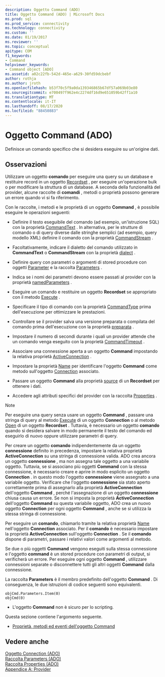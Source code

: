 ```yaml
---
description: Oggetto Command (ADO)
title: Oggetto Command (ADO) | Microsoft Docs
ms.prod: sql
ms.prod_service: connectivity
ms.technology: connectivity
ms.custom: ''
ms.date: 01/19/2017
ms.reviewer: ''
ms.topic: conceptual
apitype: COM
f1_keywords:
- Command
helpviewer_keywords:
- Command object [ADO]
ms.assetid: a02c22fb-542d-465e-a629-30fd59dcbebf
author: rothja
ms.author: jroth
ms.openlocfilehash: b53f70c5f9a0da139346865b67df57a069b03e80
ms.sourcegitcommit: e700497f962e4c2274df16d9e651059b42ff1a10
ms.translationtype: MT
ms.contentlocale: it-IT
ms.lasthandoff: 08/17/2020
ms.locfileid: "88450883"
---
```

# <a name="command-object-ado"></a>Oggetto Command (ADO)
Definisce un comando specifico che si desidera eseguire su un'origine dati.  
  
## <a name="remarks"></a>Osservazioni  
 Utilizzare un oggetto **comando** per eseguire una query su un database e restituire record in un oggetto [Recordset](../../../ado/reference/ado-api/recordset-object-ado.md) , per eseguire un'operazione bulk o per modificare la struttura di un database. A seconda della funzionalità del provider, alcune raccolte di **comandi** , metodi o proprietà possono generare un errore quando vi si fa riferimento.  
  
 Con le raccolte, i metodi e le proprietà di un oggetto **Command** , è possibile eseguire le operazioni seguenti:  
  
-   Definire il testo eseguibile del comando (ad esempio, un'istruzione SQL) con la proprietà [CommandText](../../../ado/reference/ado-api/commandtext-property-ado.md) . In alternativa, per le strutture di comando o di query diverse dalle stringhe semplici (ad esempio, query modello XML) definire il comando con la proprietà [CommandStream](../../../ado/reference/ado-api/commandstream-property-ado.md) .  
  
-   Facoltativamente, indicare il dialetto del comando utilizzato in **CommandText** o **CommandStream** con la proprietà [dialect](../../../ado/reference/ado-api/dialect-property.md) .  
  
-   Definire query con parametri o argomenti di stored procedure con oggetti [Parameter](../../../ado/reference/ado-api/parameter-object.md) e la raccolta [Parameters](../../../ado/reference/ado-api/parameters-collection-ado.md) .  
  
-   Indica se i nomi dei parametri devono essere passati al provider con la proprietà [namedParameters](../../../ado/reference/ado-api/namedparameters-property-ado.md) .  
  
-   Eseguire un comando e restituire un oggetto **Recordset** se appropriato con il metodo [Execute](../../../ado/reference/ado-api/execute-method-ado-command.md) .  
  
-   Specificare il tipo di comando con la proprietà [CommandType](../../../ado/reference/ado-api/commandtype-property-ado.md) prima dell'esecuzione per ottimizzare le prestazioni.  
  
-   Controllare se il provider salva una versione preparata o compilata del comando prima dell'esecuzione con la proprietà [preparata](../../../ado/reference/ado-api/prepared-property-ado.md) .  
  
-   Impostare il numero di secondi durante i quali un provider attende che un comando venga eseguito con la proprietà [CommandTimeout](../../../ado/reference/ado-api/commandtimeout-property-ado.md) .  
  
-   Associare una connessione aperta a un oggetto **Command** impostando la relativa proprietà [ActiveConnection](../../../ado/reference/ado-api/activeconnection-property-ado.md) .  
  
-   Impostare la proprietà [Name](../../../ado/reference/ado-api/name-property-ado.md) per identificare l'oggetto **Command** come metodo sull'oggetto [Connection](../../../ado/reference/ado-api/connection-object-ado.md) associato.  
  
-   Passare un oggetto **Command** alla proprietà [source](../../../ado/reference/ado-api/source-property-ado-recordset.md) di un **Recordset** per ottenere i dati.  
  
-   Accedere agli attributi specifici del provider con la raccolta [Properties](../../../ado/reference/ado-api/properties-collection-ado.md) .  
  
> [!NOTE]
>  Per eseguire una query senza usare un oggetto **Command** , passare una stringa di query al metodo [Execute](../../../ado/reference/ado-api/execute-method-ado-connection.md) di un oggetto **Connection** o al metodo [Open](../../../ado/reference/ado-api/open-method-ado-recordset.md) di un oggetto **Recordset** . Tuttavia, è necessario un oggetto **comando** quando si desidera salvare in modo permanente il testo del comando ed eseguirlo di nuovo oppure utilizzare parametri di query.  
  
 Per creare un oggetto **comando** indipendentemente da un oggetto **connessione** definito in precedenza, impostare la relativa proprietà **ActiveConnection** su una stringa di connessione valida. ADO crea ancora un oggetto **connessione** , ma non assegna tale oggetto a una variabile oggetto. Tuttavia, se si associano più oggetti **Command** con la stessa connessione, è necessario creare e aprire in modo esplicito un oggetto **Connection** . in questo modo l'oggetto **connessione** viene assegnato a una variabile oggetto. Verificare che l'oggetto **connessione** sia stato aperto correttamente prima di assegnarlo alla proprietà **ActiveConnection** dell'oggetto **Command** , perché l'assegnazione di un oggetto **connessione** chiusa causa un errore. Se non si imposta la proprietà **ActiveConnection** dell'oggetto **Command** su questa variabile oggetto, ADO crea un nuovo oggetto **Connection** per ogni oggetto **Command** , anche se si utilizza la stessa stringa di connessione.  
  
 Per eseguire un **comando**, chiamarlo tramite la relativa proprietà [Name](../../../ado/reference/ado-api/name-property-ado.md) nell'oggetto **Connection** associato. Per il **comando** è necessario impostare la proprietà **ActiveConnection** sull'oggetto **Connection** . Se il **comando** dispone di parametri, passare i relativi valori come argomenti al metodo.  
  
 Se due o più oggetti **Command** vengono eseguiti sulla stessa connessione e l'oggetto **command** è un stored procedure con parametri di output, si verificherà un errore. Per eseguire ogni oggetto **Command** , utilizzare connessioni separate o disconnettere tutti gli altri oggetti **Command** dalla connessione.  
  
 La raccolta **Parameters** è il membro predefinito dell'oggetto **Command** . Di conseguenza, le due istruzioni di codice seguenti sono equivalenti.  
  
```  
objCmd.Parameters.Item(0)  
objCmd(0)  
```  
  
-   L'oggetto **Command** non è sicuro per lo scripting.  
  
 Questa sezione contiene l'argomento seguente.  
  
-   [Proprietà, metodi ed eventi dell'oggetto Command](../../../ado/reference/ado-api/command-object-properties-methods-and-events.md)  
  
## <a name="see-also"></a>Vedere anche  
 [Oggetto Connection (ADO)](../../../ado/reference/ado-api/connection-object-ado.md)   
 [Raccolta Parameters (ADO)](../../../ado/reference/ado-api/parameters-collection-ado.md)   
 [Raccolta Properties (ADO)](../../../ado/reference/ado-api/properties-collection-ado.md)   
 [Appendice A: Provider](../../../ado/guide/appendixes/appendix-a-providers.md)
